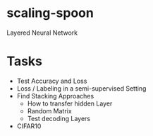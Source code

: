 # scaling-spoon
Layered Neural Network

# Tasks
- Test Accuracy and Loss 
- Loss / Labeling in a semi-supervised Setting
- Find Stacking Approaches
  - How to transfer hidden Layer
  - Random Matrix
  - Test decoding Layers
- CIFAR10 